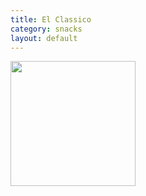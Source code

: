 ```yaml
---
title: El Classico
category: snacks
layout: default
---
```

<img src="https://s23991.pcdn.co/wp-content/uploads/fly-images/227035/churros-fp-400x400-c.jpg" class="img-card-top"  style="height:200px;" >
